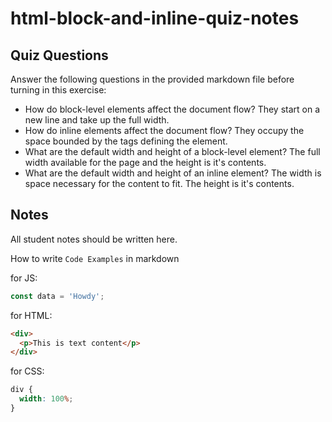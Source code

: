 # html-block-and-inline-quiz-notes

## Quiz Questions

Answer the following questions in the provided markdown file before turning in this exercise:

- How do block-level elements affect the document flow?
  They start on a new line and take up the full width.
- How do inline elements affect the document flow?
  They occupy the space bounded by the tags defining the element.
- What are the default width and height of a block-level element?
  The full width available for the page and the height is it's contents.
- What are the default width and height of an inline element?
  The width is space necessary for the content to fit. The height is it's contents.

## Notes

All student notes should be written here.

How to write `Code Examples` in markdown

for JS:

```javascript
const data = 'Howdy';
```

for HTML:

```html
<div>
  <p>This is text content</p>
</div>
```

for CSS:

```css
div {
  width: 100%;
}
```
